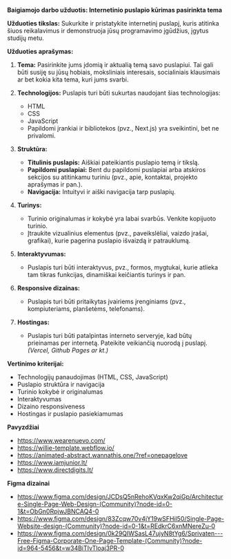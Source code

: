 **Baigiamojo darbo užduotis: Internetinio puslapio kūrimas pasirinkta tema**

**Užduoties tikslas:** Sukurkite ir pristatykite internetinį puslapį, kuris atitinka šiuos reikalavimus ir demonstruoja jūsų programavimo įgūdžius, įgytus studijų metu.

**Užduoties aprašymas:**

1.  **Tema:** Pasirinkite jums įdomią ir aktualią temą savo puslapiui. Tai gali būti susiję su jūsų hobiais, moksliniais interesais, socialiniais klausimais ar bet kokia kita tema, kuri jums svarbi.
    
2.  **Technologijos:** Puslapis turi būti sukurtas naudojant šias technologijas:
    
    -   HTML
    -   CSS
    -   JavaScript
    -   Papildomi įrankiai ir bibliotekos (pvz., Next.js) yra sveikintini, bet ne privalomi.
3.  **Struktūra:**
    
    -   **Titulinis puslapis:** Aiškiai pateikiantis puslapio temą ir tikslą.
    -   **Papildomi puslapiai:** Bent du papildomi puslapiai arba atskiros sekcijos su atitinkamu turiniu (pvz., apie, kontaktai, projekto aprašymas ir pan.).
    -   **Navigacija:** Intuityvi ir aiški navigacija tarp puslapių.
4.  **Turinys:**
    
    -   Turinio originalumas ir kokybė yra labai svarbūs. Venkite kopijuoto turinio.
    -   Įtraukite vizualinius elementus (pvz., paveikslėliai, vaizdo įrašai, grafikai), kurie pagerina puslapio išvaizdą ir patrauklumą.
5.  **Interaktyvumas:**
    
    -   Puslapis turi būti interaktyvus, pvz., formos, mygtukai, kurie atlieka tam tikras funkcijas, dinamiškai keičiantis turinys ir pan.
6.  **Responsive dizainas:**
    
    -   Puslapis turi būti pritaikytas įvairiems įrenginiams (pvz., kompiuteriams, planšetėms, telefonams).

7. **Hostingas:**

	-   Puslapis turi būti patalpintas interneto serveryje, kad būtų prieinamas per internetą. Pateikite veikiančią nuorodą į puslapį. *(Vercel, Github Pages ar kt.)*

**Vertinimo kriterijai:**

-   Technologijų panaudojimas (HTML, CSS, JavaScript)
-   Puslapio struktūra ir navigacija
-   Turinio kokybė ir originalumas
-   Interaktyvumas
-   Dizaino responsiveness
-   Hostingas ir puslapio pasiekiamumas

**Pavyzdžiai**

 - https://www.wearenuevo.com/ 
 - https://willie-template.webflow.io/
 - https://animated-abstract.wannathis.one/?ref=onepagelove
 - https://www.iamjunior.lt/
 - https://www.directdigits.lt/

**Figma dizainai**
- https://www.figma.com/design/JCDsQ5nRehoKVqxKw2qiGp/Architecture-Single-Page-Web-Design-(Community)?node-id=0-1&t=ObGn0RpjwJBNCAQ4-0
- https://www.figma.com/design/83Zcqw70v4jY19wSFHil50/Single-Page-Website-design-(Community)?node-id=0-1&t=REdkrC6xnMNereZu-0
- https://www.figma.com/design/0k29QIWSasL47ujyN8tYg6/Sprivaten---Free-Figma-Corporate-One-Page-Template-(Community)?node-id=964-5456&t=w34BiTIvTloaj3PR-0
